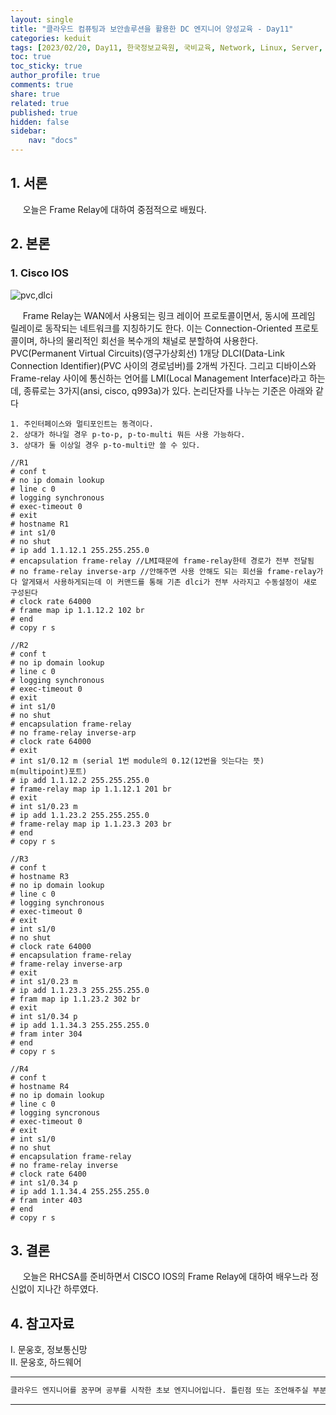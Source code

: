 ```yaml
---
layout: single
title: "클라우드 컴퓨팅과 보안솔루션을 활용한 DC 엔지니어 양성교육 - Day11"
categories: keduit
tags: [2023/02/20, Day11, 한국정보교육원, 국비교육, Network, Linux, Server, 하드웨어]
toc: true
toc_sticky: true
author_profile: true
comments: true
share: true
related: true
published: true
hidden: false
sidebar: 
    nav: "docs"
---
```


## 1. 서론  

&nbsp;&nbsp;&nbsp;&nbsp; 오늘은 Frame Relay에 대하여 중점적으로 배웠다.

## 2. 본론  

### 1. Cisco IOS  

![pvc,dlci](https://user-images.githubusercontent.com/124491456/220230054-57d415a9-651e-4882-b864-0c9e3fadc01a.png)

&nbsp;&nbsp;&nbsp;&nbsp; Frame Relay는 WAN에서 사용되는 링크 레이어 프로토콜이면서, 동시에 프레임 릴레이로 동작되는 네트워크를 지칭하기도 한다. 이는 Connection-Oriented 프로토콜이며, 하나의 물리적인 회선을 복수개의 채널로 분할하여 사용한다. PVC(Permanent Virtual Circuits)(영구가상회선) 1개당 DLCI(Data-Link Connection Identifier)(PVC 사이의 경로넘버)를 2개씩 가진다. 그리고 디바이스와 Frame-relay 사이에 통신하는 언어를 LMI(Local Management Interface)라고 하는데, 종류로는 3가지(ansi, cisco, q993a)가 있다. 논리단자를 나누는 기준은 아래와 같다

```
1. 주인터페이스와 멀티포인트는 동격이다.
2. 상대가 하나일 경우 p-to-p, p-to-multi 뭐든 사용 가능하다.
3. 상대가 둘 이상일 경우 p-to-multi만 쓸 수 있다.
```

```
//R1
# conf t
# no ip domain lookup
# line c 0
# logging synchronous
# exec-timeout 0
# exit
# hostname R1
# int s1/0
# no shut
# ip add 1.1.12.1 255.255.255.0
# encapsulation frame-relay //LMI때문에 frame-relay한테 경로가 전부 전달됨
# no frame-relay inverse-arp //안해주면 사용 안해도 되는 회선을 frame-relay가 다 알게돼서 사용하게되는데 이 커맨드를 통해 기존 dlci가 전부 사라지고 수동설정이 새로 구성된다
# clock rate 64000
# frame map ip 1.1.12.2 102 br 
# end
# copy r s
```

```
//R2
# conf t
# no ip domain lookup
# line c 0
# logging synchronous
# exec-timeout 0
# exit
# int s1/0
# no shut
# encapsulation frame-relay
# no frame-relay inverse-arp
# clock rate 64000
# exit
# int s1/0.12 m (serial 1번 module의 0.12(12번을 잇는다는 뜻) m(multipoint)포트)
# ip add 1.1.12.2 255.255.255.0
# frame-relay map ip 1.1.12.1 201 br
# exit
# int s1/0.23 m
# ip add 1.1.23.2 255.255.255.0
# frame-relay map ip 1.1.23.3 203 br
# end
# copy r s
```

```
//R3
# conf t
# hostname R3
# no ip domain lookup
# line c 0
# logging synchronous
# exec-timeout 0
# exit
# int s1/0
# no shut
# clock rate 64000
# encapsulation frame-relay
# frame-relay inverse-arp 
# exit
# int s1/0.23 m
# ip add 1.1.23.3 255.255.255.0
# fram map ip 1.1.23.2 302 br
# exit
# int s1/0.34 p
# ip add 1.1.34.3 255.255.255.0
# fram inter 304
# end
# copy r s
```

```
//R4
# conf t
# hostname R4
# no ip domain lookup
# line c 0
# logging syncronous
# exec-timeout 0
# exit
# int s1/0
# no shut
# encapsulation frame-relay
# no frame-relay inverse
# clock rate 6400
# int s1/0.34 p
# ip add 1.1.34.4 255.255.255.0
# fram inter 403
# end
# copy r s
```

## 3. 결론  

&nbsp;&nbsp;&nbsp;&nbsp; 오늘은 RHCSA를 준비하면서 CISCO IOS의 Frame Relay에 대하여 배우느라 정신없이 지나간 하루였다.

## 4. 참고자료  

Ⅰ. 문웅호, 정보통신망   
Ⅱ. 문웅호, 하드웨어

---

```bash
클라우드 엔지니어를 꿈꾸며 공부를 시작한 초보 엔지니어입니다. 틀린점 또는 조언해주실 부분이 있으시면 친절하게 댓글 부탁드립니다. 방문해 주셔서 감사합니다 :)
```

---
